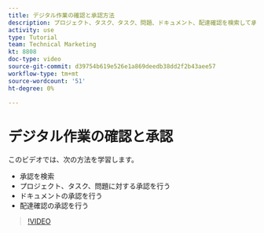 ```yaml
---
title: デジタル作業の確認と承認方法
description: プロジェクト、タスク、タスク、問題、ドキュメント、配達確認を検索して承認する方法を説明します。
activity: use
type: Tutorial
team: Technical Marketing
kt: 8808
doc-type: video
source-git-commit: d39754b619e526e1a869deedb38dd2f2b43aee57
workflow-type: tm+mt
source-wordcount: '51'
ht-degree: 0%

---
```


# デジタル作業の確認と承認

このビデオでは、次の方法を学習します。

* 承認を検索
* プロジェクト、タスク、問題に対する承認を行う
* ドキュメントの承認を行う
* 配達確認の承認を行う

>[!VIDEO](https://video.tv.adobe.com/v/335108/?quality=12)

<!---
learn more URLS
Approving work
Home area for Reviewers
Guides
Home overview for Reviewers
Issue page overview
--->